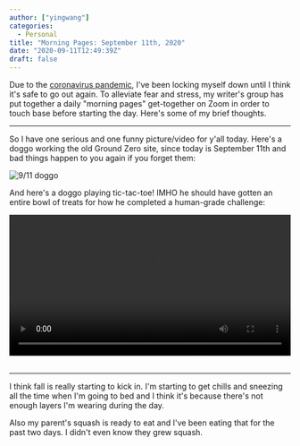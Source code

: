 ```yaml
---
author: ["yingwang"]
categories:
  - Personal
title: "Morning Pages: September 11th, 2020"
date: "2020-09-11T12:49:39Z"
draft: false
---
```


Due to the [coronavirus
pandemic](https://en.wikipedia.org/wiki/2019-20_coronavirus_pandemic), I've been
locking myself down until I think it's safe to go out again. To alleviate fear
and stress, my writer's group has put together a daily "morning pages"
get-together on Zoom in order to touch base before starting the day. Here's some
of my brief thoughts.

---

So I have one serious and one funny picture/video for y'all today. Here's a
doggo working the old Ground Zero site, since today is September 11th and bad
things happen to you again if you forget them:

![9/11 doggo](/img/posts/2020/09/11/morning_pages.jpg)

And here's a doggo playing tic-tac-toe! IMHO he should have gotten an entire
bowl of treats for how he completed a human-grade challenge:

<!-- https://stackoverflow.com/a/26276254 -->
<video style="width: 100%; width: -moz-available; width: -webkit-fill-available; width: fill-available; max-width: 100%;" controls>
    <source src="/video/posts/2020/09/11/morning_pages.mp4" type="video/mp4">
    Your browser does not support HTML5 video.
</video>
<br/>
<br/>

---

I think fall is really starting to kick in. I'm starting to get chills and
sneezing all the time when I'm going to bed and I think it's because there's not
enough layers I'm wearing during the day.

Also my parent's squash is ready to eat and I've been eating that for the past
two days. I didn't even know they grew squash.
